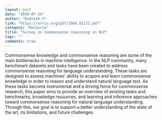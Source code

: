 ```yaml
---
layout: post
date: "2019-07-25"
author: "Rudresh V"
link: "https://arxiv.org/pdf/1904.01172.pdf"
category: "Resource"
title: "Survey on Commonsense reasoning in NLP"
tags: ""
comments: true
---
```

Commonsense knowledge and commonsense reasoning are some of the main bottlenecks in machine intelligence. In the NLP community, many benchmark datasets and tasks have been created to address commonsense reasoning for language understanding. These tasks are designed to assess machines’ ability to acquire and learn commonsense knowledge in order to reason and understand natural language text. As these tasks become instrumental and a driving force for commonsense research, this paper aims to provide an overview of existing tasks and benchmarks, knowledge resources, and learning and inference approaches toward commonsense reasoning for natural language understanding. Through this, our goal is to support a better understanding of the state of the art, its limitations, and future challenges.